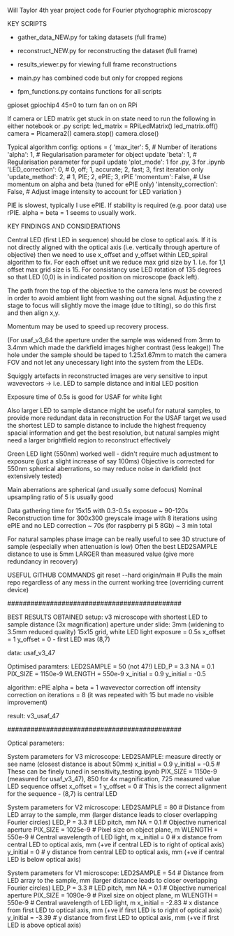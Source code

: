 Will Taylor 4th year project code for Fourier ptychographic microscopy 

KEY SCRIPTS
* gather_data_NEW.py for taking datasets (full frame)
* reconstruct_NEW.py for reconstructing the dataset (full frame)
* results_viewer.py for viewing full frame reconstructions

* main.py has combined code but only for cropped regions
* fpm_functions.py contains functions for all scripts

gpioset gpiochip4 45=0 to turn fan on on RPi

If camera or LED matrix get stuck in on state need to run the following in either notebook or .py script:
led_matrix = RPiLedMatrix()
led_matrix.off()
camera = Picamera2()
camera.stop()
camera.close()

Typical algorithm config:
options = {
    'max_iter': 5, # Number of iterations
    'alpha': 1, # Regularisation parameter for object update
    'beta': 1, # Regularisation parameter for pupil update
    'plot_mode': 1 for .py, 3 for .ipynb
    'LED_correction': 0, # 0, off; 1, accurate; 2, fast; 3, first iteration only
    'update_method': 2, # 1, PIE; 2, ePIE; 3, rPIE
    'momentum': False, # Use momentum on alpha and beta (tuned for ePIE only)
    'intensity_correction': False, # Adjust image intensity to account for LED variation
}

PIE is slowest, typically I use ePIE. If stability is required (e.g. poor data) use rPIE.
alpha = beta = 1 seems to usually work.


KEY FINDINGS AND CONSIDERATIONS

Central LED (first LED in sequence) should be close to optical axis. If it is not directly aligned with
the optical axis (i.e. vertically through aperture of objective) then we need to use x_offset and y_offset
within LED_spiral algorithm to fix. For each offset unit we reduce max grid size by 1. I.e. for 1,1 offset max grid size is 15.
For consistancy use LED rotation of 135 degrees so that LED (0,0) is in indicated position on microscope (back left).

The path from the top of the objective to the camera lens must be covered in order to avoid ambient light from washing out the signal. 
Adjusting the z stage to focus will slightly move the image (due to tilting), so do this first and then align x,y. 

Momentum may be used to speed up recovery process.

(For usaf_v3_64 the aperture under the sample was widened from 3mm to 3.4mm which made the darkfield images higher contrast (less leakge))
The hole under the sample should be taped to 1.25x1.67mm to match the camera FOV and not let any unecessary light into the system from the 
LEDs.

Squiggly artefacts in reconstructed images are very sensitive to input wavevectors -> i.e. LED to sample distance and initial LED position

Exposure time of 0.5s is good for USAF for white light

Also larger LED to sample distance might be useful for natural samples, to provide more redundant data in reconstruction
For the USAF target we used the shortest LED to sample distance to include the highest frequency spacial information and get the best resolution, but natural samples might need a larger brightfield region to reconstruct effectively

Green LED light (550nm) worked well - didn't require much adjustment to exposure (just a slight increase of say 100ms)
Objective is corrected for 550nm spherical aberrations, so may reduce noise in darkfield (not extensively tested)

Main aberrations are spherical (and usually some defocus)
Nominal upsampling ratio of 5 is usually good

Data gathering time for 15x15 with 0.3-0.5s exposue ~ 90-120s
Reconstruction time for 300x300 greyscale image with 8 iterations using ePIE and no LED correction ~ 70s (for raspberry pi 5 8Gb)
~ 3 min total

For natural samples phase image can be really useful to see 3D structure of sample (especially when attenuation is low)
Often the best LED2SAMPLE distance to use is 5mm LARGER than measured value (give more redundancy in recovery)

USEFUL GITHUB COMMANDS
git reset --hard origin/main    # Pulls the main repo regardless of any mess in the current working tree (overriding current device)

#############################################

BEST RESULTS OBTAINED
setup: 
v3 microscope with shortest LED to sample distance (3x magnification)
aperture under slide: 3mm (widening to 3.5mm reduced quality)
15x15 grid, white LED light
exposure = 0.5s
x_offset = 1 
y_offset = 0 - first LED was (8,7)

data: usaf_v3_47 

Optimised paramters:
LED2SAMPLE = 50 (not 47!)
LED_P = 3.3
NA = 0.1
PIX_SIZE = 1150e-9
WLENGTH = 550e-9
x_initial = 0.9
y_initial = -0.5

algorithm:
ePIE
alpha = beta = 1
wavevector correction off
intensity correction on
iterations = 8 (it was repeated with 15 but made no visible improvement)

result: v3_usaf_47

#############################################

Optical parameters:

System parameters for V3 microscope:
LED2SAMPLE: measure directly or see name (closest distance is about 50mm)
x_initial = 0.9
y_initial = -0.5 # These can be finely tuned in sensitivity_testing.ipynb
PIX_SIZE = 1150e-9 (measured for usaf_v3_47), 850 for 4x magnification, 725 measured value
LED sequence offset
x_offset = 1
y_offset = 0 # This is the correct alignment for the sequence - (8,7) is central LED

System parameters for V2 microscope:
LED2SAMPLE = 80 # Distance from LED array to the sample, mm (larger distance leads to closer overlapping Fourier circles)
LED_P = 3.3 # LED pitch, mm
NA = 0.1 # Objective numerical aperture
PIX_SIZE = 1025e-9 # Pixel size on object plane, m
WLENGTH = 550e-9 # Central wavelength of LED light, m
x_initial = 0 # x distance from central LED to optical axis, mm (+ve if central LED is to right of optical axis)
y_initial = 0 # y distance from central LED to optical axis, mm (+ve if central LED is below optical axis)

System parameters for V1 microscope:
LED2SAMPLE = 54 # Distance from LED array to the sample, mm (larger distance leads to closer overlapping Fourier circles)
LED_P = 3.3 # LED pitch, mm
NA = 0.1 # Objective numerical aperture
PIX_SIZE = 1090e-9 # Pixel size on object plane, m
WLENGTH = 550e-9 # Central wavelength of LED light, m
x_initial = -2.83 # x distance from first LED to optical axis, mm (+ve if first LED is to right of optical axis)
y_initial = -3.39 # y distance from first LED to optical axis, mm (+ve if first LED is above optical axis)
